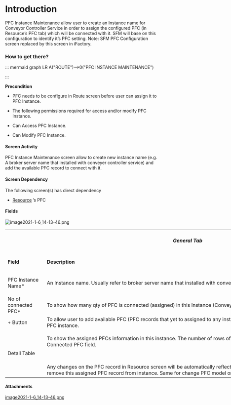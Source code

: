 # Introduction

PFC Instance Maintenance allow user to create an Instance name for Conveyor Controller Service in order to assign the configured PFC (in Resource’s PFC tab) which will be connected with it. SFM will base on this configuration to identify it’s PFC setting. 
Note: SFM PFC Configuration screen replaced by this screen in iFactory.


### How to get there?



::: mermaid
graph LR
A("ROUTE")-->0("PFC INSTANCE MAINTENANCE")

:::

**Precondition** 

- PFC needs to be configure in Route screen before user can assign it to PFC Instance.

- The following permissions required for access and/or modify PFC Instance.

- Can Access PFC Instance.

- Can Modify PFC Instance.



#### Screen Activity


PFC Instance Maintenance screen allow to create new instance name (e.g. A broker server name that installed with conveyer controller service) and add the available PFC record to connect with it.



#### Screen Dependency


The following screen(s) has direct dependency 

- [Resource](/iFactory-JGP-MES/iFactory-JGP-MES-Home/iFactory-JGP-MS/CONTENT/Resource.md)
’s PFC

#### Fields


![image2021-1-6_14-13-46.png](/.attachments/84705582.png)


<table class="wrapped confluenceTable" style="width: 1183.0px;"><colgroup><col style="width: 111.0px;" /><col style="width: 1071.0px;" /></colgroup><tbody><tr><td style="width: 1183.0px;" colspan="2" class="confluenceTd"><h5 style="text-align: center;" id="PFCInstanceMaintenance-GeneralTab"><strong>General Tab</strong></h5></td></tr><tr><td class="highlight-grey confluenceTd" style="width: 112.0px;" data-highlight-colour="grey"><p><strong>Field</strong></p></td><td class="highlight-grey confluenceTd" style="width: 1071.0px;" data-highlight-colour="grey"><p><strong>Description</strong></p></td></tr><tr><td style="width: 112.0px;" class="confluenceTd"><p>PFC Instance Name*</p></td><td style="width: 1071.0px;" class="confluenceTd"><p>An Instance name. Usually refer to broker server name that installed with conveyer controller service.</p></td></tr><tr><td style="width: 112.0px;" class="confluenceTd">No of connected PFC*</td><td style="width: 1071.0px;" class="confluenceTd">To show how many qty of PFC is connected (assigned) in this Instance (Conveyer Controller service).  </td></tr><tr><td style="width: 112.0px;" class="confluenceTd">+ Button</td><td style="width: 1071.0px;" class="confluenceTd">To allow user to add available PFC (PFC records that yet to assigned to any instance) in this instance. 1 PFC record only can assigned to 1 PFC instance.</td></tr><tr><td style="width: 112.0px;" class="confluenceTd">Detail Table</td><td style="width: 1071.0px;" class="confluenceTd"><p>To show the assigned PFCs information in this instance. The number of rows of PFC record showing here should tally with No of Connected PFC field.  </p><p><br /></p>Any changes on the PFC record in Resource screen will be automatically reflect here. For example: delete PFC record in resource will also remove this assigned PFC record from instance. Same for change PFC model or Port.</td></tr></tbody></table>




#### Attachments

[image2021-1-6_14-13-46.png](/.attachments/84705582.png)
